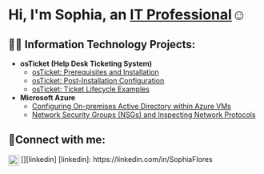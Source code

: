 <h1>Hi, I'm Sophia, an <a href="https://linkedin.com/in/SophiaFlores">IT Professional</a>☺</h1>

<h2>👨‍💻 Information Technology Projects:</h2>

- <b>osTicket (Help Desk Ticketing System)</b>
  - [osTicket: Prerequisites and Installation](https://github.com/SophiaFloresTech/osticket-prereqs)
  - [osTicket: Post-Installation Configuration](https://github.com/SophiaFlores/post-install-config)
  - [osTicket: Ticket Lifecycle Examples](https://github.com/SophiaFloresTech/ticket-lifecycle)
- <b>Microsoft Azure</b>
  - [Configuring On-premises Active Directory within Azure VMs](https://github.com/SophiaFloresTech/configure-ad)
  - [Network Security Groups (NSGs) and Inspecting Network Protocols](https://github.com/SophiaFloresTech/azure-network-protocols)

<h2>🤳Connect with me:</h2>
[<img align="left" alt="Sophia | LinkedIn" width="22px" src="https://cdn.jsdelivr.net/npm/simple-icons@v3/icons/linkedin.svg" />][linkedin]
[linkedin]: https://linkedin.com/in/SophiaFlores
